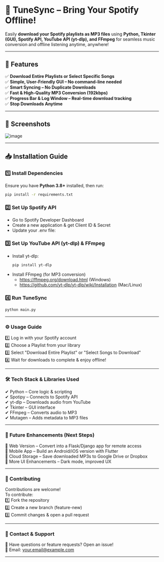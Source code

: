# 🎵 TuneSync – Bring Your Spotify Offline!
Easily **download your Spotify playlists as MP3 files** using **Python, Tkinter (GUI), Spotify API, YouTube API (yt-dlp), and FFmpeg** for seamless music conversion and offline listening anytime, anywhere!  

---

## 📌 **Features**
✅ **Download Entire Playlists or Select Specific Songs**  
✅ **Simple, User-Friendly GUI – No command-line needed**  
✅ **Smart Syncing – No Duplicate Downloads**  
✅ **Fast & High-Quality MP3 Conversion (192kbps)**  
✅ **Progress Bar & Log Window – Real-time download tracking**  
✅ **Stop Downloads Anytime**  

---

## 📸 **Screenshots**
 
![image](https://github.com/user-attachments/assets/b9fb75ae-d633-438f-97ce-9f4962e9b463)

---

## 📥 **Installation Guide**
### **1️⃣ Install Dependencies**
Ensure you have **Python 3.8+** installed, then run:
```bash
pip install -r requirements.txt
```
### **2️⃣ Set Up Spotify API**
 - Go to Spotify Developer Dashboard
 - Create a new application & get Client ID & Secret
 - Update your .env file:

### **3️⃣ Set Up YouTube API (yt-dlp) & FFmpeg**
 - Install yt-dlp:
    ```bash
    pip install yt-dlp
    ```
 - Install FFmpeg (for MP3 conversion)
    - https://ffmpeg.org/download.html (Windows)
    - https://github.com/yt-dlp/yt-dlp/wiki/Installation (Mac/Linux)
   
### **4️⃣ Run TuneSync**
```bash
python main.py
```
--- 

### **⚙️ Usage Guide**

1️⃣ Log in with your Spotify account  
2️⃣ Choose a Playlist from your library  
3️⃣ Select "Download Entire Playlist" or "Select Songs to Download"  
4️⃣ Wait for downloads to complete & enjoy offline!  

---

### **🛠️ Tech Stack & Libraries Used**

✔ Python – Core logic & scripting  
✔ Spotipy – Connects to Spotify API  
✔ yt-dlp – Downloads audio from YouTube  
✔ Tkinter – GUI interface  
✔ FFmpeg – Converts audio to MP3  
✔ Mutagen – Adds metadata to MP3 files  

---

### **🚀 Future Enhancements (Next Steps)**

🔹 Web Version – Convert into a Flask/Django app for remote access  
🔹 Mobile App – Build an Android/iOS version with Flutter  
🔹 Cloud Storage – Save downloaded MP3s to Google Drive or Dropbox  
🔹 More UI Enhancements – Dark mode, improved UX  

---

### **🤝 Contributing**

Contributions are welcome!   
To contribute:  
  1️⃣ Fork the repository  
  2️⃣ Create a new branch (feature-new)  
  3️⃣ Commit changes & open a pull request  

---

### **📢 Contact & Support**  

💬 Have questions or feature requests? Open an issue!  
📧 Email: your.email@example.com  

---
